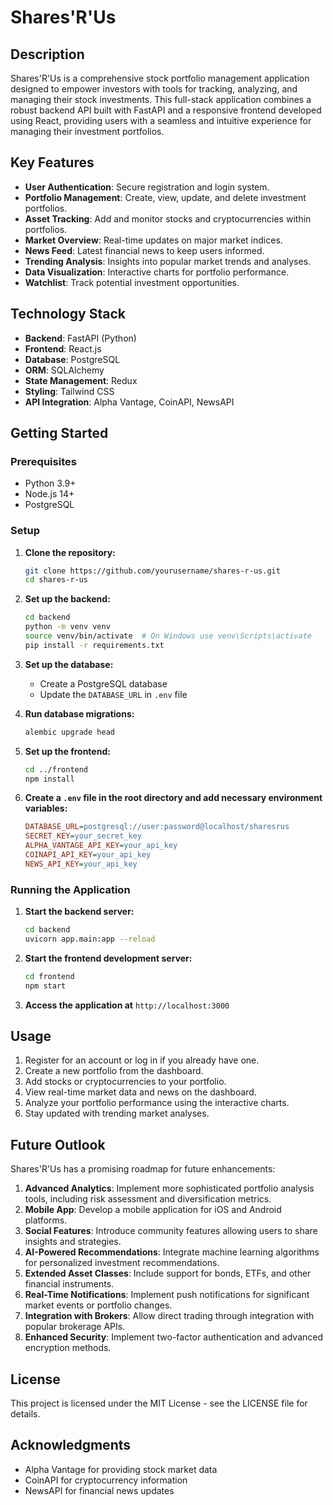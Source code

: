 # Shares'R'Us

## Description

Shares'R'Us is a comprehensive stock portfolio management application designed to empower investors with tools for tracking, analyzing, and managing their stock investments. This full-stack application combines a robust backend API built with FastAPI and a responsive frontend developed using React, providing users with a seamless and intuitive experience for managing their investment portfolios.

## Key Features

- **User Authentication**: Secure registration and login system.
- **Portfolio Management**: Create, view, update, and delete investment portfolios.
- **Asset Tracking**: Add and monitor stocks and cryptocurrencies within portfolios.
- **Market Overview**: Real-time updates on major market indices.
- **News Feed**: Latest financial news to keep users informed.
- **Trending Analysis**: Insights into popular market trends and analyses.
- **Data Visualization**: Interactive charts for portfolio performance.
- **Watchlist**: Track potential investment opportunities.

## Technology Stack

- **Backend**: FastAPI (Python)
- **Frontend**: React.js
- **Database**: PostgreSQL
- **ORM**: SQLAlchemy
- **State Management**: Redux
- **Styling**: Tailwind CSS
- **API Integration**: Alpha Vantage, CoinAPI, NewsAPI

## Getting Started

### Prerequisites

- Python 3.9+
- Node.js 14+
- PostgreSQL

### Setup

1. **Clone the repository:**
    ```bash
    git clone https://github.com/yourusername/shares-r-us.git
    cd shares-r-us
    ```

2. **Set up the backend:**
    ```bash
    cd backend
    python -m venv venv
    source venv/bin/activate  # On Windows use venv\Scripts\activate
    pip install -r requirements.txt
    ```

3. **Set up the database:**
    - Create a PostgreSQL database
    - Update the `DATABASE_URL` in `.env` file

4. **Run database migrations:**
    ```bash
    alembic upgrade head
    ```

5. **Set up the frontend:**
    ```bash
    cd ../frontend
    npm install
    ```

6. **Create a `.env` file in the root directory and add necessary environment variables:**
    ```ini
    DATABASE_URL=postgresql://user:password@localhost/sharesrus
    SECRET_KEY=your_secret_key
    ALPHA_VANTAGE_API_KEY=your_api_key
    COINAPI_API_KEY=your_api_key
    NEWS_API_KEY=your_api_key
    ```

### Running the Application

1. **Start the backend server:**
    ```bash
    cd backend
    uvicorn app.main:app --reload
    ```

2. **Start the frontend development server:**
    ```bash
    cd frontend
    npm start
    ```

3. **Access the application at** `http://localhost:3000`

## Usage

1. Register for an account or log in if you already have one.
2. Create a new portfolio from the dashboard.
3. Add stocks or cryptocurrencies to your portfolio.
4. View real-time market data and news on the dashboard.
5. Analyze your portfolio performance using the interactive charts.
6. Stay updated with trending market analyses.

## Future Outlook

Shares'R'Us has a promising roadmap for future enhancements:

1. **Advanced Analytics**: Implement more sophisticated portfolio analysis tools, including risk assessment and diversification metrics.
2. **Mobile App**: Develop a mobile application for iOS and Android platforms.
3. **Social Features**: Introduce community features allowing users to share insights and strategies.
4. **AI-Powered Recommendations**: Integrate machine learning algorithms for personalized investment recommendations.
5. **Extended Asset Classes**: Include support for bonds, ETFs, and other financial instruments.
6. **Real-Time Notifications**: Implement push notifications for significant market events or portfolio changes.
7. **Integration with Brokers**: Allow direct trading through integration with popular brokerage APIs.
8. **Enhanced Security**: Implement two-factor authentication and advanced encryption methods.

## License

This project is licensed under the MIT License - see the LICENSE file for details.

## Acknowledgments

- Alpha Vantage for providing stock market data
- CoinAPI for cryptocurrency information
- NewsAPI for financial news updates